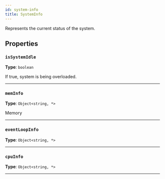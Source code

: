 ```yaml
---
id: system-info
title: SystemInfo
---
```


<a name="systeminfo"></a>

Represents the current status of the system.

## Properties

### `isSystemIdle`

**Type**: `boolean`

If true, system is being overloaded.

---

### `memInfo`

**Type**: `Object<string, *>`

Memory

---

### `eventLoopInfo`

**Type**: `Object<string, *>`

---

### `cpuInfo`

**Type**: `Object<string, *>`

---
